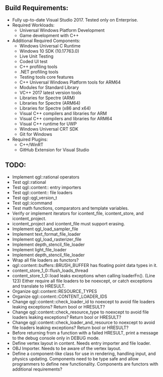 ## Build Requirements:
* Fully up-to-date Visual Studio 2017. Tested only on Enterprise.
* Required Workloads:
    * Universal Windows Platform Development
    * Game development with C++
* Additional Required Components:
    * Windows Universal C Runtime
    * Windows 10 SDK (10.17763.0)
    * Live Unit Testing
    * Coded UI test
    * C++ profiling tools
    * .NET profiling tools
    * Testing tools core features
    * C++ Universal Windows Platform tools for ARM64
    * Modules for Standard Library
    * VC++ 2017 latest version tools
    * Libraries for Spectre (ARM)
    * Libraries for Spectre (ARM64)
    * Libraries for Spectre (x86 and x64)
    * Visual C++ compilers and libraries for ARM
    * Visual C++ compilers and libraries for ARM64
    * Visual C++ runtime for UWP
    * Windows Universal CRT SDK
    * Git for Windows
* Required Plugins:
    * C++/WinRT  
    * GitHub Extension for Visual Studio  

## TODO:
* Implement qgl::rational operators
* Test qgl::rational
* Test qgl::content:: entry importers
* Test qgl::content:: file loaders
* Test qgl::qgl_version_t
* Test qgl::icommand
* Test math functions, comparators and template variables.
* Verify or implement iterators for icontent_file, icontent_store, and 
  icontent_project.
* icontent_project and icontent_file must support erasing. 
* Implement qgl_load_sampler_file
* Implement text_format_file_loader
* Implement qgl_load_rasterizer_file
* Implement depth_stencil_file_loader
* Implement light_file_loader
* Implement depth_stencil_file_loader
* Wrap all file loaders as functors?
* qgl::content::buffers::BRUSH_BUFFER has floating point data types in it.
* content_store_1_0::flush_loads_thread 
* content_store_1_0::load leaks exceptions when calling loaderFn(). (Line 123)
  Either require all file loaders to be noexcept, or catch exceptions and
  translate to HRESULT.
* Organize qgl::content::RESOURCE_TYPES
* Organize qgl::content::CONTENT_LOADER_IDS
* Change qgl::content::check_loader_id to noexcept to avoid file loaders 
  leaking exceptions? Return bool or HRESULT?
* Change qgl::content::check_resource_type to noexcept to avoid file loaders 
  leaking exceptions? Return bool or HRESULT?
* Change qgl::content::check_loader_and_resource to noexcept to avoid file 
  loaders leaking exceptions? Return bool or HRESULT?
* Before returning from a function with a failed HRESULT, print a message to
  the debug console only in DEBUG mode.
* Define vertex layout in content. Needs entry importer and file loader.
* OBJ Importer. Needs to be aware of the vertex layout.
* Define a component-like class for use in rendering, handling input, and 
  physics updating. Components need to be type safe and allow programmers to 
  define new functionality. Components are functors with additional 
  requirements?